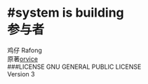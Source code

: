 #system is building
<br/>
参与者
====
鸡仔
Rafong
<br/>
原著<a href="https://github.com/orvice">orvice</a>
<br/>
###LICENSE
GNU GENERAL PUBLIC LICENSE<br/>
Version 3
